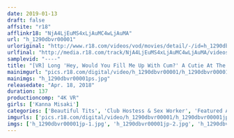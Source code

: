 ```yaml
---
date: 2019-01-13
draft: false
affsite: "r18"
afflinkr18: "NjA4LjEuMS4xLjAuMC4wLjAuMA"
url: "h_1290dbvr00001"
urloriginal: "http://www.r18.com/videos/vod/movies/detail/-/id=h_1290dbvr00001"
urlfinal: "http://media.r18.com/track/NjA4LjEuMS4xLjAuMC4wLjAuMA/videos/vod/movies/detail/-/id=h_1290dbvr00001"
samplevid: "----"
title: "[VR] Long 'Hey, Would You Fill Me Up With Cum?' A Cutie At The Brothel! A Super Whore House Full Course Creampie SEX Kanna Misaki (With Special Features)"
mainimgurl: "pics.r18.com/digital/video/h_1290dbvr00001/h_1290dbvr00001ps.jpg"
mainimgs: "h_1290dbvr00001ps.jpg"
releasedate: "Apr. 18, 2018"
duration: 137
productioncomp: "4K VR"
girls: ['Kanna Misaki']
categories: ['Beautiful Tits', 'Club Hostess & Sex Worker', 'Featured Actress', 'Creampie', 'Blowjob', 'Exclusive Distribution', 'VR Exclusive']
imgurls: ['pics.r18.com/digital/video/h_1290dbvr00001/h_1290dbvr00001jp-1.jpg', 'pics.r18.com/digital/video/h_1290dbvr00001/h_1290dbvr00001jp-2.jpg', 'pics.r18.com/digital/video/h_1290dbvr00001/h_1290dbvr00001jp-3.jpg', 'pics.r18.com/digital/video/h_1290dbvr00001/h_1290dbvr00001jp-4.jpg', 'pics.r18.com/digital/video/h_1290dbvr00001/h_1290dbvr00001jp-5.jpg', 'pics.r18.com/digital/video/h_1290dbvr00001/h_1290dbvr00001jp-6.jpg', 'pics.r18.com/digital/video/h_1290dbvr00001/h_1290dbvr00001jp-7.jpg', 'pics.r18.com/digital/video/h_1290dbvr00001/h_1290dbvr00001jp-8.jpg', 'pics.r18.com/digital/video/h_1290dbvr00001/h_1290dbvr00001jp-9.jpg', 'pics.r18.com/digital/video/h_1290dbvr00001/h_1290dbvr00001jp-10.jpg', 'pics.r18.com/digital/video/h_1290dbvr00001/h_1290dbvr00001jp-11.jpg', 'pics.r18.com/digital/video/h_1290dbvr00001/h_1290dbvr00001jp-12.jpg', 'pics.r18.com/digital/video/h_1290dbvr00001/h_1290dbvr00001jp-13.jpg', 'pics.r18.com/digital/video/h_1290dbvr00001/h_1290dbvr00001jp-14.jpg', 'pics.r18.com/digital/video/h_1290dbvr00001/h_1290dbvr00001jp-15.jpg', 'pics.r18.com/digital/video/h_1290dbvr00001/h_1290dbvr00001jp-16.jpg', 'pics.r18.com/digital/video/h_1290dbvr00001/h_1290dbvr00001jp-17.jpg', 'pics.r18.com/digital/video/h_1290dbvr00001/h_1290dbvr00001jp-18.jpg', 'pics.r18.com/digital/video/h_1290dbvr00001/h_1290dbvr00001jp-19.jpg', 'pics.r18.com/digital/video/h_1290dbvr00001/h_1290dbvr00001jp-20.jpg']
imgs: ['h_1290dbvr00001jp-1.jpg', 'h_1290dbvr00001jp-2.jpg', 'h_1290dbvr00001jp-3.jpg', 'h_1290dbvr00001jp-4.jpg', 'h_1290dbvr00001jp-5.jpg', 'h_1290dbvr00001jp-6.jpg', 'h_1290dbvr00001jp-7.jpg', 'h_1290dbvr00001jp-8.jpg', 'h_1290dbvr00001jp-9.jpg', 'h_1290dbvr00001jp-10.jpg', 'h_1290dbvr00001jp-11.jpg', 'h_1290dbvr00001jp-12.jpg', 'h_1290dbvr00001jp-13.jpg', 'h_1290dbvr00001jp-14.jpg', 'h_1290dbvr00001jp-15.jpg', 'h_1290dbvr00001jp-16.jpg', 'h_1290dbvr00001jp-17.jpg', 'h_1290dbvr00001jp-18.jpg', 'h_1290dbvr00001jp-19.jpg', 'h_1290dbvr00001jp-20.jpg']
---
```

